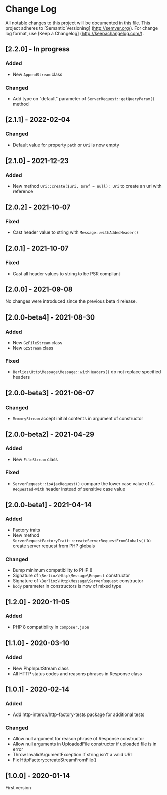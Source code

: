 # Change Log

All notable changes to this project will be documented in this file. This project adheres
to [Semantic Versioning] (http://semver.org/). For change log format,
use [Keep a Changelog] (http://keepachangelog.com/).

## [2.2.0] - In progress

### Added

- New `AppendStream` class

### Changed

- Add type on "default" parameter of `ServerRequest::getQueryParam()` method

## [2.1.1] - 2022-02-04

### Changed

- Default value for property `path` or `Uri` is now empty

## [2.1.0] - 2021-12-23

### Added

- New method `Uri::create($uri, $ref = null): Uri` to create an uri with reference

## [2.0.2] - 2021-10-07

### Fixed

- Cast header value to string with `Message::withAddedHeader()`

## [2.0.1] - 2021-10-07

### Fixed

- Cast all header values to string to be PSR compliant

## [2.0.0] - 2021-09-08

No changes were introduced since the previous beta 4 release.

## [2.0.0-beta4] - 2021-08-30

### Added

- New `GzFileStream` class
- New `GzStream` class

### Fixed

- `Berlioz\Http\Message\Message::withHeaders()` do not replace specified headers

## [2.0.0-beta3] - 2021-06-07

### Changed

- `MemoryStream` accept initial contents in argument of constructor

## [2.0.0-beta2] - 2021-04-29

### Added

- New `FileStream` class

### Fixed

- `ServerRequest::isAjaxRequest()` compare the lower case value of `X-Requested-With` header instead of sensitive case
  value

## [2.0.0-beta1] - 2021-04-14

### Added

- Factory traits
- New method `ServerRequestFactoryTrait::createServerRequestFromGlobals()` to create server request from PHP globals

### Changed

- Bump minimum compatibility to PHP 8
- Signature of `\Berlioz\Http\Message\Request` constructor
- Signature of `\Berlioz\Http\Message\ServerRequest` constructor
- `body` parameter in constructors is now of mixed type

## [1.2.0] - 2020-11-05

### Added

- PHP 8 compatibility in `composer.json`

## [1.1.0] - 2020-03-10

### Added

- New PhpInputStream class
- All HTTP status codes and reasons phrases in Response class

## [1.0.1] - 2020-02-14

### Added

- Add http-interop/http-factory-tests package for additional tests

### Changed

- Allow null argument for reason phrase of Response constructor
- Allow null arguments in UploadedFile constructor if uploaded file is in error
- Throw InvalidArgumentException if string isn't a valid URI
- Fix HttpFactory::createStreamFromFile()

## [1.0.0] - 2020-01-14

First version
